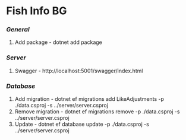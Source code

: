 # Fish Info BG

### _General_

1. Add package - dotnet add package <NAME>

### _Server_

1. Swagger - http://localhost:5001/swagger/index.html

### _Database_

1. Add migration - dotnet ef migrations add LikeAdjustments -p ./data.csproj -s ../server/server.csproj
2. Remove migration - dotnet ef migrations remove -p ./data.csproj -s ../server/server.csproj
3. Update - dotnet ef database update -p ./data.csproj -s ../server/server.csproj
